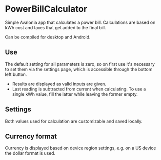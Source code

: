 # PowerBillCalculator
Simple Avalonia app that calculates a power bill. Calculations are based on kWh cost and taxes that get added to the final bill.

Can be compiled for desktop and Android.

## Use
The default setting for all parameters is zero, so on first use it's necessary to set them via the settings page, which is accessible through the bottom left button.

* Results are displayed as valid inputs are given.
* Last reading is subtracted from current when calculating. To use a single kWh value, fill the latter while leaving the former empty.

## Settings
Both values used for calculation are customizable and saved locally.

## Currency format
Currency is displayed based on device region settings, e.g. on a US device the dollar format is used.
